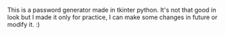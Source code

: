 This is a password generator made in tkinter python.
It's not that good in look but I made it only for practice,
I can make some changes in future or modify it.
:)
